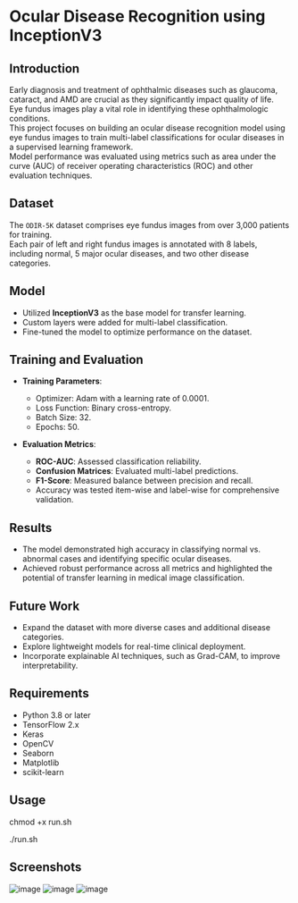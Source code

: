 # Ocular Disease Recognition using InceptionV3

## Introduction

Early diagnosis and treatment of ophthalmic diseases such as glaucoma, cataract, and AMD are crucial as they significantly impact quality of life.  
Eye fundus images play a vital role in identifying these ophthalmologic conditions.  
This project focuses on building an ocular disease recognition model using eye fundus images to train multi-label classifications for ocular diseases in a supervised learning framework.  
Model performance was evaluated using metrics such as area under the curve (AUC) of receiver operating characteristics (ROC) and other evaluation techniques.

## Dataset

The `ODIR-5K` dataset comprises eye fundus images from over 3,000 patients for training.  
Each pair of left and right fundus images is annotated with 8 labels, including normal, 5 major ocular diseases, and two other disease categories.

## Model

- Utilized **InceptionV3** as the base model for transfer learning.
- Custom layers were added for multi-label classification.
- Fine-tuned the model to optimize performance on the dataset.

## Training and Evaluation

- **Training Parameters**:
  - Optimizer: Adam with a learning rate of 0.0001.
  - Loss Function: Binary cross-entropy.
  - Batch Size: 32.
  - Epochs: 50.

- **Evaluation Metrics**:
  - **ROC-AUC**: Assessed classification reliability.
  - **Confusion Matrices**: Evaluated multi-label predictions.
  - **F1-Score**: Measured balance between precision and recall.
  - Accuracy was tested item-wise and label-wise for comprehensive validation.

## Results

- The model demonstrated high accuracy in classifying normal vs. abnormal cases and identifying specific ocular diseases.
- Achieved robust performance across all metrics and highlighted the potential of transfer learning in medical image classification.

## Future Work

- Expand the dataset with more diverse cases and additional disease categories.
- Explore lightweight models for real-time clinical deployment.
- Incorporate explainable AI techniques, such as Grad-CAM, to improve interpretability.

## Requirements

- Python 3.8 or later
- TensorFlow 2.x
- Keras
- OpenCV
- Seaborn
- Matplotlib
- scikit-learn

## Usage

chmod +x run.sh

./run.sh

## Screenshots
![image](https://github.com/user-attachments/assets/47fc604d-9b1a-46a3-a0d9-5896882cf775)
![image](https://github.com/user-attachments/assets/4914422d-43d1-41df-a068-cc084ff7d7f8)
![image](https://github.com/user-attachments/assets/1139de01-6959-40f1-aaed-1d785ed4bf54)




